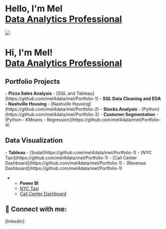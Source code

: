 # Hello, I'm Mel <br/><a href="https://github.com/mel4data">Data Analytics Professional</a>
<a href="(https://www.linkedin.com/in/melissa-dela-cruz-mos-8680912b/)"><img src="https://img.shields.io/badge/-LinkedIn-0072b1?&style=for-the-badge&logo=linkedin&logoColor=white" /></a>

<h1>Hi, I'm Mel! <br/><a href="https://github.com/mel4data">Data Analytics Professional</a>

<h2>Portfolio Projects</h2>
- <b>Pizza Sales Analysis</b>
  - [SQL and Tableau](https://github.com/mel4data/mel/Portfolio-1)
- <b>SQL Data Cleaning and EDA - Nashville Housing</b>
  - [Nashville Housing](https://github.com/mel4data/mel/Portfolio-2)
- <b>Stocks Analysis</b>
  - [Python](https://github.com/mel4data/mel/Portfolio-3)
 - <b>Customer Segmentation</b>
  - [Python - KMeans - Regression](https://github.com/mel4data/mel/Portfolio-4)
  

<h2>Data Visualization</h2>
- <b>Tableau</b>
  - [Soda](https://github.com/mel4data/mel/Portfolio-1)
  - [NYC Taxi](https://github.com/mel4data/mel/Portfolio-1)
  - [Call Center Dashboard](https://github.com/mel4data/mel/Portfolio-1)
  - [Revenue Dashboard](https://github.com/mel4data/mel/Portfolio-1)
  
- - <b>Power BI</b>
   - [NYC Taxi](https://github.com/mel4data/mel/Portfolio-1)
  - [Call Center Dashboard](https://github.com/mel4data/mel/Portfolio-1)

<h2> 🤳 Connect with me:</h2>

[linkedin]: 

